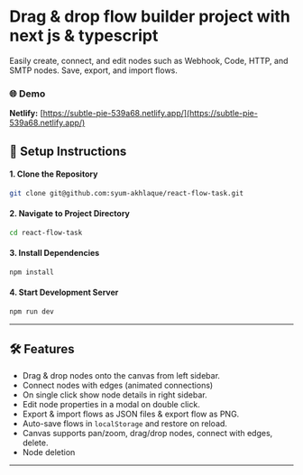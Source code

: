 # Drag & drop flow builder project with next js & typescript

Easily create, connect, and edit nodes such as Webhook, Code, HTTP, and SMTP nodes. Save, export, and import flows.

### 🌐 Demo

**Netlify:** [https://subtle-pie-539a68.netlify.app/](https://subtle-pie-539a68.netlify.app/)



## 🚀 Setup Instructions

#### 1. Clone the Repository

```bash
git clone git@github.com:syum-akhlaque/react-flow-task.git
```

#### 2. Navigate to Project Directory

```bash
cd react-flow-task
```

#### 3. Install Dependencies

```bash
npm install
```


#### 4. Start Development Server

```bash
npm run dev
```

---

## 🛠️ Features

- Drag & drop nodes onto the canvas from left sidebar.
- Connect nodes with edges (animated connections)  
- On single click show node details in right sidebar.
- Edit node properties in a modal on double click.
- Export & import flows as JSON files & export flow as PNG. 
- Auto-save flows in `localStorage` and restore on reload. 
- Canvas supports pan/zoom, drag/drop nodes, connect with edges, delete. 
- Node deletion

---
